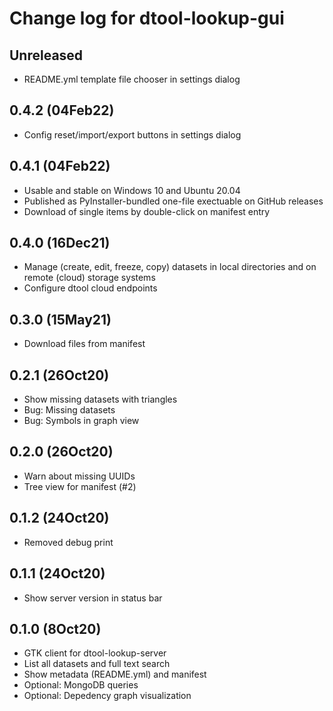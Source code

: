 Change log for dtool-lookup-gui
===============================

Unreleased
----------

- README.yml template file chooser in settings dialog

0.4.2 (04Feb22)
---------------

- Config reset/import/export buttons in settings dialog

0.4.1 (04Feb22)
---------------

- Usable and stable on Windows 10 and Ubuntu 20.04
- Published as PyInstaller-bundled one-file exectuable on GitHub releases
- Download of single items by double-click on manifest entry

0.4.0 (16Dec21)
---------------

- Manage (create, edit, freeze, copy) datasets in local directories and on
  remote (cloud) storage systems
- Configure dtool cloud endpoints

0.3.0 (15May21)
---------------

- Download files from manifest

0.2.1 (26Oct20)
---------------

- Show missing datasets with triangles
- Bug: Missing datasets
- Bug: Symbols in graph view

0.2.0 (26Oct20)
---------------

- Warn about missing UUIDs
- Tree view for manifest (#2)

0.1.2 (24Oct20)
---------------

- Removed debug print

0.1.1 (24Oct20)
---------------

- Show server version in status bar

0.1.0 (8Oct20)
--------------

- GTK client for dtool-lookup-server
- List all datasets and full text search
- Show metadata (README.yml) and manifest
- Optional: MongoDB queries
- Optional: Depedency graph visualization 
